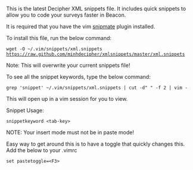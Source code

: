 <p>This is the latest Decipher XML snippets file.  It includes quick snippets to allow you to code your surveys faster in Beacon.</p>

<p>It is required that you have the vim <a href="https://github.com/msanders/snipmate.vim" target="_blank">snipmate</a> plugin installed.</p>

<p>To install this file, run the below command:</p>

<code>wget -O ~/.vim/snippets/xml.snippets https://raw.github.com/minhdecipher/xmlsnippets/master/xml.snippets</code>
<p>Note: This will overwrite your current snippets file!</p>

<p>To see all the snippet keywords, type the below command:</p>
<code>grep 'snippet' ~/.vim/snippets/xml.snippets | cut -d" " -f 2 | vim -</code>

<p>This will open up in a vim session for you to view.</p>

<p>Snippet Usage:</p>
<code>snippetkeyword &lt;tab-key&gt;</code>
<p>NOTE: Your insert mode must not be in paste mode!</p>
<p>Easy way to get around this is to have a toggle that quickly changes this.  Add the below to your .vimrc</p>

<code>set pastetoggle=&lt;F3&gt;</code>
